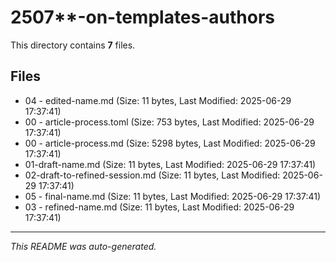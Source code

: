 # 2507**-on-templates-authors

This directory contains **7** files.

## Files

- 04 - edited-name.md (Size: 11 bytes, Last Modified: 2025-06-29 17:37:41)
- 00 - article-process.toml (Size: 753 bytes, Last Modified: 2025-06-29 17:37:41)
- 00 - article-process.md (Size: 5298 bytes, Last Modified: 2025-06-29 17:37:41)
- 01-draft-name.md (Size: 11 bytes, Last Modified: 2025-06-29 17:37:41)
- 02-draft-to-refined-session.md (Size: 11 bytes, Last Modified: 2025-06-29 17:37:41)
- 05 - final-name.md (Size: 11 bytes, Last Modified: 2025-06-29 17:37:41)
- 03 - refined-name.md (Size: 11 bytes, Last Modified: 2025-06-29 17:37:41)

---
*This README was auto-generated.*
